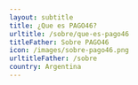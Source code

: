 ```yaml
---
layout: subtitle
title: ¿Que es PAGO46?
urltitle: /sobre/que-es-pago46
titleFather: Sobre PAGO46
icon: /images/sobre-pago46.png
urltitleFather: /sobre
country: Argentina
---
```


